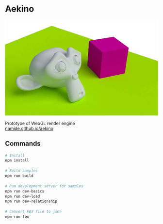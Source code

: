 # Aekino

![](public/assets/aekino.jpg)

Prototype of WebGL render engine  
[namide.github.io/aekino](https://namide.github.io/aekino)

## Commands

```bash
# Install
npm install

# Build samples
npm run build

# Run development server for samples
npm run dev-basics
npm run dev-load
npm run dev-relationship

# Convert FBX file to json
npm run fbx
```
